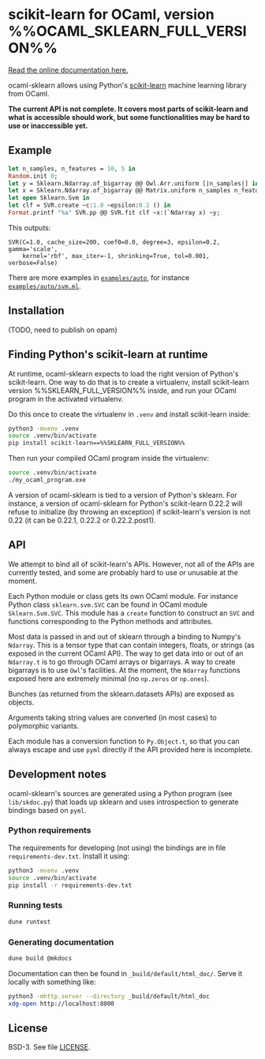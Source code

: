# scikit-learn for OCaml, version %%OCAML_SKLEARN_FULL_VERSION%%

[Read the online documentation here.](https://lehy.github.io/ocaml-sklearn/)

ocaml-sklearn allows using Python's
[scikit-learn](https://scikit-learn.org/) machine learning library
from OCaml.

**The current API is not complete. It covers most parts of
scikit-learn and what is accessible should work, but some
functionalities may be hard to use or inaccessible yet.**

## Example

```ocaml
let n_samples, n_features = 10, 5 in
Random.init 0;
let y = Sklearn.Ndarray.of_bigarray @@ Owl.Arr.uniform [|n_samples|] in
let x = Sklearn.Ndarray.of_bigarray @@ Matrix.uniform n_samples n_features in
let open Sklearn.Svm in
let clf = SVR.create ~c:1.0 ~epsilon:0.2 () in
Format.printf "%a" SVR.pp @@ SVR.fit clf ~x:(`Ndarray x) ~y;
```

This outputs:
```
SVR(C=1.0, cache_size=200, coef0=0.0, degree=3, epsilon=0.2, gamma='scale',
    kernel='rbf', max_iter=-1, shrinking=True, tol=0.001, verbose=False)
```

There are more examples in
[`examples/auto`](https://github.com/lehy/ocaml-sklearn/blob/master/examples/auto/),
for instance
[`examples/auto/svm.ml`](https://github.com/lehy/ocaml-sklearn/blob/master/examples/auto/svm.ml).

## Installation

(TODO, need to publish on opam)

## Finding Python's scikit-learn at runtime

At runtime, ocaml-sklearn expects to load the right version of
Python's scikit-learn. One way to do that is to create a virtualenv,
install scikit-learn version %%SKLEARN_FULL_VERSION%% inside, and run
your OCaml program in the activated virtualenv.

Do this once to create the virtualenv in `.venv` and install
scikit-learn inside:

```sh
python3 -mvenv .venv
source .venv/bin/activate
pip install scikit-learn==%%SKLEARN_FULL_VERSION%%
```

Then run your compiled OCaml program inside the virtualenv:

```sh
source .venv/bin/activate
./my_ocaml_program.exe
```

A version of ocaml-sklearn is tied to a version of Python's
sklearn. For instance, a version of ocaml-sklearn for Python's
scikit-learn 0.22.2 will refuse to initialize (by throwing an
exception) if scikit-learn's version is not 0.22 (it can be 0.22.1,
0.22.2 or 0.22.2.post1).

## API

We attempt to bind all of scikit-learn's APIs. However, not all of the
APIs are currently tested, and some are probably hard to use or
unusable at the moment.

Each Python module or class gets its own OCaml module. For instance
Python class `sklearn.svm.SVC` can be found in OCaml module
`Sklearn.Svm.SVC`. This module has a `create` function to construct an
`SVC` and functions corresponding to the Python methods and
attributes.

Most data is passed in and out of sklearn through a binding to Numpy's
`Ndarray`. This is a tensor type that can contain integers, floats, or
strings (as exposed in the current OCaml API). The way to get data
into or out of an `Ndarray.t` is to go through OCaml arrays or
bigarrays. A way to create bigarrays is to use `Owl`'s facilities. At
the moment, the `Ndarray` functions exposed here are extremely minimal
(no `np.zeros` or `np.ones`).

Bunches (as returned from the sklearn.datasets APIs) are exposed as
objects.

Arguments taking string values are converted (in most cases) to
polymorphic variants.

Each module has a conversion function to `Py.Object.t`, so that you
can always escape and use `pyml` directly if the API provided here is
incomplete.

## Development notes

ocaml-sklearn's sources are generated using a Python program (see
`lib/skdoc.py`) that loads up sklearn and uses introspection to generate
bindings based on `pyml`.

### Python requirements

The requirements for developing (not using) the bindings are in file
`requirements-dev.txt`. Install it using:

~~~sh
python3 -mvenv .venv
source .venv/bin/activate
pip install -r requirements-dev.txt
~~~

### Running tests

~~~sh
dune runtest
~~~

### Generating documentation

~~~sh
dune build @mkdocs
~~~

Documentation can then be found in `_build/default/html_doc/`. Serve
it locally with something like:

~~~sh
python3 -mhttp.server --directory _build/default/html_doc
xdg-open http://localhost:8000
~~~

## License

BSD-3. See file [LICENSE](LICENSE).
